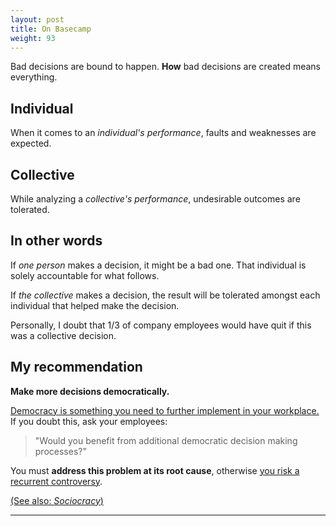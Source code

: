 ```yaml
---
layout: post
title: On Basecamp
weight: 93
---
```


Bad decisions are bound to happen. **How** bad decisions are created means everything.

## Individual

When it comes to an _individual's performance_, faults and weaknesses are expected.

## Collective

While analyzing a _collective's performance_, undesirable outcomes are tolerated.

## In other words

If _one person_ makes a decision, it might be a bad one. That individual is solely accountable for what follows.

If _the collective_ makes a decision, the result will be tolerated amongst each individual that helped make the decision.

Personally, I doubt that 1/3 of company employees would have quit if this was a collective decision.

## My recommendation

**Make more decisions democratically.**

<u>Democracy is something you need to further implement in your workplace.</u> If you doubt this, ask your employees:

> "Would you benefit from additional democratic decision making processes?"

You must **address this problem at its root cause**, otherwise <u>you risk a recurrent controversy</u>.

[(See also: _Sociocracy_)](https://en.wikipedia.org/wiki/Sociocracy)

---
